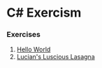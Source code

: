 # C# Exercism
### Exercises
1. [Hello World](https://github.com/hideonmog/csharp-exercism/blob/main/exercises/hello-world/HelloWorld.cs)
2. [Lucian's Luscious Lasagna](https://github.com/hideonmog/csharp-exercism/blob/main/exercises/lucians-luscious-lasagna/LuciansLusciousLasagna.cs)